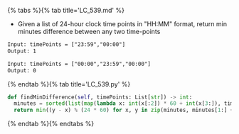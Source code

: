 {% tabs %}{% tab title='LC_539.md' %}

* Given a list of 24-hour clock time points in "HH:MM" format, return min minutes difference between any two time-points

```txt
Input: timePoints = ["23:59","00:00"]
Output: 1

Input: timePoints = ["00:00","23:59","00:00"]
Output: 0
```

{% endtab %}{% tab title='LC_539.py' %}

```py
def findMinDifference(self, timePoints: List[str]) -> int:
  minutes = sorted(list(map(lambda x: int(x[:2]) * 60 + int(x[3:]), timePoints)))
  return min((y - x) % (24 * 60) for x, y in zip(minutes, minutes[1:] + minutes[:1]))
```

{% endtab %}{% endtabs %}
